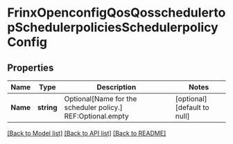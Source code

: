 # FrinxOpenconfigQosQosschedulertopSchedulerpoliciesSchedulerpolicyConfig

## Properties
Name | Type | Description | Notes
------------ | ------------- | ------------- | -------------
**Name** | **string** | Optional[Name for the scheduler policy.] REF:Optional.empty | [optional] [default to null]

[[Back to Model list]](../README.md#documentation-for-models) [[Back to API list]](../README.md#documentation-for-api-endpoints) [[Back to README]](../README.md)


